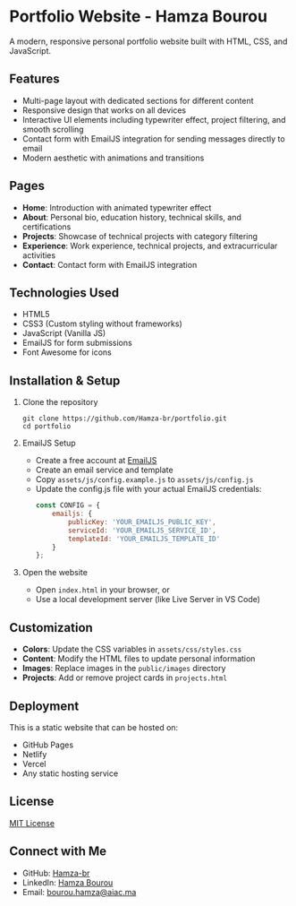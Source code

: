 # Portfolio Website - Hamza Bourou

A modern, responsive personal portfolio website built with HTML, CSS, and JavaScript.

## Features

- Multi-page layout with dedicated sections for different content
- Responsive design that works on all devices
- Interactive UI elements including typewriter effect, project filtering, and smooth scrolling
- Contact form with EmailJS integration for sending messages directly to email
- Modern aesthetic with animations and transitions

## Pages

- **Home**: Introduction with animated typewriter effect
- **About**: Personal bio, education history, technical skills, and certifications
- **Projects**: Showcase of technical projects with category filtering
- **Experience**: Work experience, technical projects, and extracurricular activities
- **Contact**: Contact form with EmailJS integration

## Technologies Used

- HTML5
- CSS3 (Custom styling without frameworks)
- JavaScript (Vanilla JS)
- EmailJS for form submissions
- Font Awesome for icons

## Installation & Setup

1. Clone the repository
   ```
   git clone https://github.com/Hamza-br/portfolio.git
   cd portfolio
   ```

2. EmailJS Setup
   - Create a free account at [EmailJS](https://www.emailjs.com/)
   - Create an email service and template
   - Copy `assets/js/config.example.js` to `assets/js/config.js`
   - Update the config.js file with your actual EmailJS credentials:
     ```javascript
     const CONFIG = {
         emailjs: {
             publicKey: 'YOUR_EMAILJS_PUBLIC_KEY',
             serviceId: 'YOUR_EMAILJS_SERVICE_ID',
             templateId: 'YOUR_EMAILJS_TEMPLATE_ID'
         }
     };
     ```

3. Open the website
   - Open `index.html` in your browser, or
   - Use a local development server (like Live Server in VS Code)

## Customization

- **Colors**: Update the CSS variables in `assets/css/styles.css`
- **Content**: Modify the HTML files to update personal information
- **Images**: Replace images in the `public/images` directory
- **Projects**: Add or remove project cards in `projects.html`

## Deployment

This is a static website that can be hosted on:
- GitHub Pages
- Netlify
- Vercel
- Any static hosting service

## License

[MIT License](LICENSE)

## Connect with Me

- GitHub: [Hamza-br](https://github.com/Hamza-br)
- LinkedIn: [Hamza Bourou](https://www.linkedin.com/in/hamza-bourou-64689322b/)
- Email: bourou.hamza@aiac.ma

